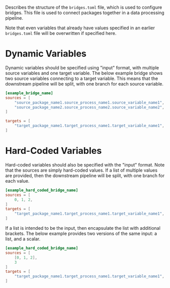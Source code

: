 Describes the structure of the `bridges.toml` file, which is used to configure bridges. This file is used to connect packages together in a data processing pipeline. 

Note that even variables that already have values specified in an earlier `bridges.toml` file will be overwritten if specified here.

# Dynamic Variables
Dynamic variables should be specified using "input" format, with multiple source variables and one target variable. The below example bridge shows two source variables connecting to a target variable. This means that the downstream pipeline will be split, with one branch for each source variable.

```toml
[example_bridge_name]
sources = [
    "source_package_name1.source_process_name1.source_variable_name1",
    "source_package_name2.source_process_name2.source_variable_name2",
]

targets = [
    "target_package_name1.target_process_name1.target_variable_name1",
]
```

# Hard-Coded Variables
Hard-coded variables should also be specified with the "input" format. Note that the sources are simply hard-coded values. If a list of multiple values are provided, then the downstream pipeline will be split, with one branch for each value.
```toml
[example_hard_coded_bridge_name]
sources = [
    0, 1, 2,
]
targets = [
    "target_package_name1.target_process_name1.target_variable_name1",
]
```

If a list is intended to be the input, then encapsulate the list with additional brackets. The below example provides two versions of the same input: a list, and a scalar.
```toml
[example_hard_coded_bridge_name]
sources = [
    [0, 1, 2],
    3
]
targets = [
    "target_package_name1.target_process_name1.target_variable_name1",
]
```